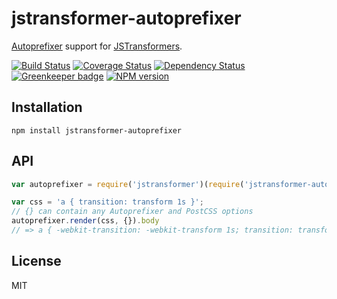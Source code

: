 # jstransformer-autoprefixer

[Autoprefixer](https://github.com/postcss/autoprefixer) support for [JSTransformers](https://github.com/jstransformers/jstransformer).

[![Build Status](https://img.shields.io/travis/jstransformers/jstransformer-autoprefixer/master.svg)](https://travis-ci.org/jstransformers/jstransformer-autoprefixer)
[![Coverage Status](https://img.shields.io/codecov/c/github/jstransformers/jstransformer-autoprefixer/master.svg)](https://codecov.io/gh/jstransformers/jstransformer-autoprefixer)
[![Dependency Status](https://img.shields.io/david/jstransformers/jstransformer-autoprefixer/master.svg)](http://david-dm.org/jstransformers/jstransformer-autoprefixer)
[![Greenkeeper badge](https://badges.greenkeeper.io/jstransformers/jstransformer-autoprefixer.svg)](https://greenkeeper.io/)
[![NPM version](https://img.shields.io/npm/v/jstransformer-autoprefixer.svg)](https://www.npmjs.org/package/jstransformer-autoprefixer)

## Installation

    npm install jstransformer-autoprefixer

## API

```js
var autoprefixer = require('jstransformer')(require('jstransformer-autoprefixer'))

var css = 'a { transition: transform 1s }';
// {} can contain any Autoprefixer and PostCSS options
autoprefixer.render(css, {}).body
// => a { -webkit-transition: -webkit-transform 1s; transition: transform 1s }
```

## License

MIT
